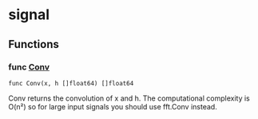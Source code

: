 # signal

## Functions

### func [Conv](/conv.go#L5)

`func Conv(x, h []float64) []float64`

Conv returns the convolution of x and h. The computational complexity is
O(n²) so for large input signals you should use fft.Conv instead.
